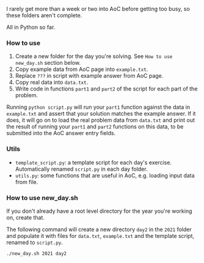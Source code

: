 I rarely get more than a week or two into AoC before getting too busy, so these folders aren't complete.

All in Python so far.

### How to use

1. Create a new folder for the day you're solving. See `How to use new_day.sh` section below.
2. Copy example data from AoC page into `example.txt`.
3. Replace `???` in script with example answer from AoC page.
4. Copy real data into `data.txt`.
5. Write code in functions `part1` and `part2` of the script for each part of the problem.

Running `python script.py` will run your `part1` function against the data in `example.txt` and assert that your solution matches the example answer. If it does, it will go on to load the real problem data from `data.txt` and print out the result of running your `part1` and `part2` functions on this data, to be submitted into the AoC answer entry fields.

### Utils

* `template_script.py`: a template script for each day's exercise. Automatically renamed `script.py` in each day folder.
* `utils.py`: some functions that are useful in AoC, e.g. loading input data from file.

### How to use new_day.sh

If you don't already have a root level directory for the year you're working on, create that.

The following command will create a new directory `day2` in the `2021` folder and populate it with files for `data.txt`, `example.txt` and the template script, renamed to `script.py`.

```./new_day.sh 2021 day2```


